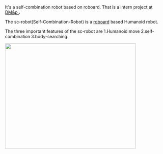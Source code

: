 It's a self-combination robot based on roboard. That is a intern project at [DM&p ](http://www.dmp.com.tw/).

The sc-robot(Self-Combination-Robot) is a [roboard](http://www.roboard.com/) based Humanoid robot.

The three important features of the sc-robot are 1.Humanoid move 2.self-combination 3.body-searching.



<a href='http://www.youtube.com/watch?feature=player_embedded&v=25luBmSNg3A' target='_blank'><img src='http://img.youtube.com/vi/25luBmSNg3A/0.jpg' width='425' height=344 /></a>
